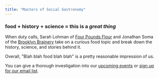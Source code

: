 ```yaml
---
title: "Masters of Social Gastronomy"
---
```


### food + history + science = this is a *great thing*

When duty calls, Sarah Lohman of [Four Pounds Flour](http://www.fourpoundsflour.com/) and Jonathan Soma of the [Brooklyn Brainery](http://brooklynbrainery.com/) take on a curious food topic and break down the history, science, and stories behind it.

Overall, "Blah blah food blah blah" is a pretty reasonable impression of us.

You can give a thorough investigation into our [upcoming events](/events) or [sign up for our email list](http://brooklynbrainery.us1.list-manage.com/subscribe?u=5c81d74eb694f7170e8582d6f&id=98e99fa109).